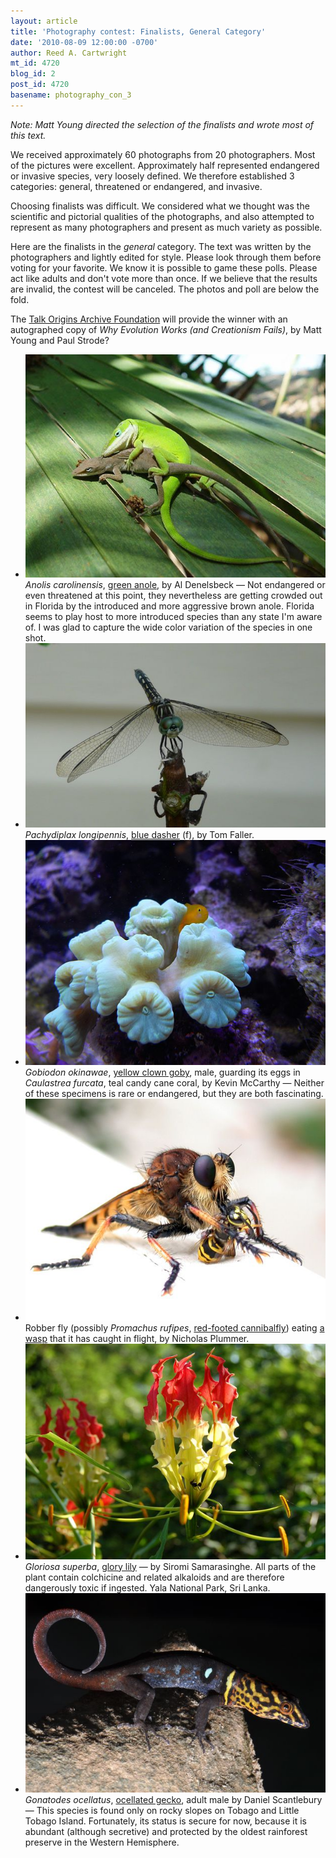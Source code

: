 ```yaml
---
layout: article
title: 'Photography contest: Finalists, General Category'
date: '2010-08-09 12:00:00 -0700'
author: Reed A. Cartwright
mt_id: 4720
blog_id: 2
post_id: 4720
basename: photography_con_3
---
```

_Note: Matt Young directed the selection of the finalists and wrote most of this text._

We received approximately 60 photographs from 20 photographers.  Most of the pictures were excellent.  Approximately half represented endangered or invasive species, very loosely defined. We therefore established 3 categories: general, threatened or endangered, and invasive. 

Choosing finalists was difficult. We considered what we thought was the scientific and pictorial qualities of the photographs, and also attempted to represent as many photographers and present as much variety as possible.

Here are the finalists in the _general_ category. The text was written by the photographers and lightly edited for style.  Please look through them before voting for your favorite.  We know it is possible to game these polls.  Please act like adults and don't vote more than once.  If we believe that the results are invalid, the contest will be canceled.  The photos and poll are below the fold.

The [Talk Origins Archive Foundation](http://www.talkorigins.org/foundation/donate.html) will provide the winner with an autographed copy of _Why Evolution Works (and Creationism Fails)_, by Matt Young and Paul Strode?



<style>
#mygalleryview {
}
.gallery {
background-color: #333 !important;
margin-left: auto;
margin-right: auto;
}
.pointer {
border-bottom-color: #FFF !important;
}
.frame.current .img_wrap {
border-color: #FFF !important;
}
.gallery img {
margin: 0px !important;
}
.frame .img_wrap {
border-width: 3px !important;
}
</style>
<ul id="mygalleryview" >
<li><img src="/uploads/2010/Denelsbeck.Anolis_carolinensis.jpg" />
<div class="panel-overlay">
<i>Anolis carolinensis</i>, <a href="http://en.wikipedia.org/wiki/Carolina_anole">green anole</a>, by Al Denelsbeck &mdash;  Not endangered or even threatened at this point, they nevertheless are getting crowded out in Florida by the introduced and more aggressive brown anole. Florida seems to play host to more introduced species than any state I'm aware of. I was glad to capture the wide color variation of the species in one shot. 
</div>
</li>
<li><img src="/uploads/2010/Faller.Blue_Dasher.jpg" />
<div class="panel-overlay">
<i>Pachydiplax longipennis</i>, <a href="http://en.wikipedia.org/wiki/Blue_Dasher">blue dasher</a> (f), by Tom Faller.
</div>
</li>
<li><img src="/uploads/2010/mccarthy_Gobiodon_okinawae.jpg" />
<div class="panel-overlay">
<i>Gobiodon okinawae</i>, <a href="http://en.wikipedia.org/wiki/Yellow_clown_goby">yellow clown goby</a>, male, guarding its eggs in <i>Caulastrea furcata</i>, teal candy cane coral, by Kevin McCarthy &mdash;  Neither of these specimens is rare or endangered, but they are both fascinating.
</div>
</li>
<li><img src="/uploads/2010/plummer.promachus_and_vespula.jpg" />
<div class="panel-overlay">
Robber fly (possibly <i>Promachus rufipes</i>, <a href="http://www.insectimages.org/browse/subthumb.cfm?sub=20329">red-footed cannibalfly</a>) eating <a href="http://en.wikipedia.org/wiki/Vespula">a wasp</a> that it has caught in flight, by Nicholas Plummer.
</div>
</li>
<li><img src="/uploads/2010/Samarasinghe.Gloriosa_superba.JPG" />
<div class="panel-overlay">
<i>Gloriosa superba</i>, <a href="http://en.wikipedia.org/wiki/Gloriosa_%28genus%29">glory lily</a> &mdash; by Siromi Samarasinghe.  All parts of the plant contain colchicine and related alkaloids and are therefore dangerously toxic if ingested.  Yala National Park, Sri Lanka.
</div>
</li>
<li><img src="/uploads/2010/scantlebury.gonatodes_ocellatus.jpg" />
<div class="panel-overlay">
<i>Gonatodes ocellatus</i>, <a href="http://en.wikipedia.org/wiki/Gonatodes">ocellated gecko</a>, adult male by Daniel Scantlebury &mdash;  This species is found only on rocky slopes on Tobago and Little Tobago Island.  Fortunately, its status is secure for now, because it is abundant (although secretive) and protected by the oldest rainforest preserve in the Western Hemisphere. 
</div>
</li>
</ul>
<script>
$(function(){
$('#mygalleryview').galleryView({
panel_width: 600,
panel_height: 450,
frame_width: 100,
frame_height: 100,
nav_theme: '/scripts/ext/themes/light',
transition_interval: 0
});
});
</script>
